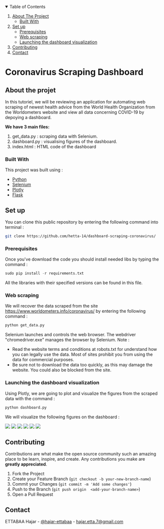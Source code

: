 
<!-- TABLE OF CONTENTS -->
<details open="open">
  <summary>Table of Contents</summary>
  <ol>
    <li>
      <a href="#about-the-project">About The Project</a>
      <ul>
        <li><a href="#built-with">Built With</a></li>
      </ul>
    </li>
    <li>
      <a href="#set-up">Set up</a>
      <ul>
        <li><a href="#prerequisites">Prerequisites</a></li>
        <li><a href="#web-scraping">Web scraping</a></li>
        <li><a href="#launching-the-dashboard-visualization">Launching the dashboard visualization</a></li>
      </ul>
    </li>
    <li><a href="#contributing">Contributing</a></li>
    <li><a href="#contact">Contact</a></li>
  </ol>
</details>

# Coronavirus Scraping Dashboard
## About the projet
In this tutoriel, we will be reviewing an application for automating  web scraping of newest health advice from the World Health Organization from the Worldometers website
and view all data concerning COVID-19 by depoying a dashboard.

**We have 3 main files:**
  1. get_data.py : scraping data with Selenium.
  2. dashboard.py : visualising figures of the dashboard.
  3. index.html : HTML code of the dashboard
### Built With

This project was built using :
* [Python](https://www.python.org/)
* [Selenium](https://www.selenium.dev/)
* [Plotly](https://plotly.com)
* [Flask](https://flask.palletsprojects.com/en/1.1.x/)
  
## Set up
You can clone this public repository by entering the following command into terminal :
```sh
git clone https://github.com/hetta-14/dashboard-scraping-coronavirus/
```
### Prerequisites 
Once you've download the code you should install needed libs by typing the command :
```python
sudo pip install -r requirements.txt
```
All the libraries with their specified versions can be found in this file.
### Web scraping
We will recover the data scraped from the site https://www.worldometers.info/coronavirus/ by entering the following command :
```python
python get_data.py
```
Selenium launches and controls the web browser. The webdriver "chromedriver.exe" manages the browser by Selenium.
Note : 
  - Read the website terms and conditions at robots.txt for understand how you can legally use the data. Most of sites prohibit you from using the data for commercial purposes.
  - Be sure not to download the data too quickly, as this may damage the website. You could also be blocked from the site.
### Launching the dashboard visualization
Using Plotly, we are going to plot and visualize the figures from the scraped data with the command :
```python
python dashboard.py
```
We will visualize the following figures on the dashboard :

![](https://github.com/hetta-14/dashboard-scraping-coronavirus/blob/master/img/A.PNG)
![](https://github.com/hetta-14/dashboard-scraping-coronavirus/blob/master/img/B.PNG)
![](https://github.com/hetta-14/dashboard-scraping-coronavirus/blob/master/img/C.PNG)
![](https://github.com/hetta-14/dashboard-scraping-coronavirus/blob/master/img/D.PNG)
![](https://github.com/hetta-14/dashboard-scraping-coronavirus/blob/master/img/E.PNG)
![](https://github.com/hetta-14/dashboard-scraping-coronavirus/blob/master/img/F.PNG)

<!-- CONTRIBUTING -->
## Contributing

Contributions are what make the open source community such an amazing place to be learn, inspire, and create. Any contributions you make are **greatly appreciated**.

1. Fork the Project
2. Create your Feature Branch (`git checkout -b your-new-branch-name`)
3. Commit your Changes (`git commit -m 'Add some changes'`)
4. Push to the Branch (`git push origin  <add-your-branch-name>`)
5. Open a Pull Request

<!-- CONTACT -->
## Contact

ETTABAA Hajar - [@hajar-ettabaa](https://www.linkedin.com/in/hajar-ettabaa/) - hajar.etta.7@gmail.com



